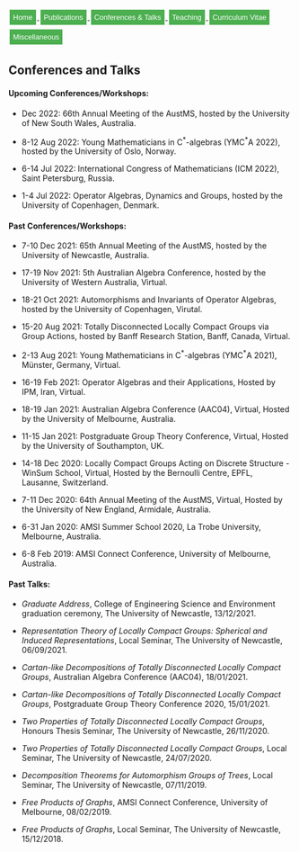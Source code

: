 <html>
<head>
<style>
.button {
  background-color: #4CAF50; /* Green */
  border: none;
  color: white;
  padding: 6px 6px;
  text-align: center;
  text-decoration: none;
  display: inline-block;
  font-size: 13px;
  margin: 4px 2px;
  transition-duration: 0.4s;
  cursor: pointer;
}

.button1 {
  background-color: white; 
  color: black; 
  border: 2px solid #4CAF50;
  border-radius: 8px;
}

.button1:hover {
  background-color: #4CAF50;
  color: white;
}

.center {
  margin: auto;
  width: 100%;
  border: 0px solid #73AD21;
  padding: 0px;
  display: flex;
  justify-content: center;
  align-items: center;
}

</style>
</head>
<body>
 
<div class="center">
<a href="https://max-carter-math.github.io/"> <button class="button button1"> Home </button> </a><!--
--><a href="./publications.html"> <button class="button button1"> Publications </button> </a><!--
--><a href="./conf_talks.html"> <button class="button button1"> Conferences & Talks </button> </a><!--
--><a href="./teaching.html"> <button class="button button1"> Teaching </button> </a><!--
--><a href="./CV.pdf"> <button class="button button1"> Curriculum Vitae </button> </a><!--
--><a href="./other.html"> <button class="button button1"> Miscellaneous </button> </a>
</div>

</body>
</html>

## Conferences and Talks

#### Upcoming Conferences/Workshops:

* Dec 2022: 66th Annual Meeting of the AustMS, hosted by the University of New South Wales, Australia.

* 8-12 Aug 2022: Young Mathematicians in C<sup>\*</sup>-algebras (YMC<sup>\*</sup>A 2022), hosted by the University of Oslo, Norway.

* 6-14 Jul 2022: International Congress of Mathematicians (ICM 2022), Saint Petersburg, Russia.

* 1-4 Jul 2022: Operator Algebras, Dynamics and Groups, hosted by the University of Copenhagen, Denmark.

#### Past Conferences/Workshops:

* 7-10 Dec 2021: 65th Annual Meeting of the AustMS, hosted by the University of Newcastle, Australia.

* 17-19 Nov 2021: 5th Australian Algebra Conference, hosted by the University of Western Australia, Virtual.

* 18-21 Oct 2021: Automorphisms and Invariants of Operator Algebras, hosted by the University of Copenhagen, Virutal.

* 15-20 Aug 2021: Totally Disconnected Locally Compact Groups via Group Actions, hosted by Banff Research Station, Banff, Canada, Virtual.

* 2-13 Aug 2021: Young Mathematicians in C<sup>\*</sup>-algebras (YMC<sup>\*</sup>A 2021), Münster, Germany, Virtual.

* 16-19 Feb 2021: Operator Algebras and their Applications, Hosted by IPM, Iran, Virtual.

* 18-19 Jan 2021: Australian Algebra Conference (AAC04), Virtual, Hosted by the University of Melbourne, Australia.

* 11-15 Jan 2021: Postgraduate Group Theory Conference, Virtual, Hosted by the University of Southampton, UK.

* 14-18 Dec 2020: Locally Compact Groups Acting on Discrete Structure - WinSum School, Virtual, Hosted by the Bernoulli Centre, EPFL, Lausanne, Switzerland.

* 7-11 Dec 2020: 64th Annual Meeting of the AustMS, Virtual, Hosted by the University of New England, Armidale, Australia.

* 6-31 Jan 2020: AMSI Summer School 2020, La Trobe University, Melbourne, Australia.

* 6-8 Feb 2019: AMSI Connect Conference, University of Melbourne, Australia.

#### Past Talks:

* *Graduate Address*, College of Engineering Science and Environment graduation ceremony, The University of Newcastle, 13/12/2021.

* *Representation Theory of Locally Compact Groups: Spherical and Induced Representations*, Local Seminar, The University of Newcastle, 06/09/2021.

* *Cartan-like Decompositions of Totally Disconnected Locally Compact Groups*, Australian Algebra Conference (AAC04), 18/01/2021.

* *Cartan-like Decompositions of Totally Disconnected Locally Compact Groups*, Postgraduate Group Theory Conference 2020, 15/01/2021.

* *Two Properties of Totally Disconnected Locally Compact Groups*, Honours Thesis Seminar, The University of Newcastle, 26/11/2020.

* *Two Properties of Totally Disconnected Locally Compact Groups*, Local Seminar, The University of Newcastle, 24/07/2020.

* *Decomposition Theorems for Automorphism Groups of Trees*, Local Seminar, The University of Newcastle, 07/11/2019.

* *Free Products of Graphs*, AMSI Connect Conference, University of Melbourne, 08/02/2019.

* *Free Products of Graphs*, Local Seminar, The University of Newcastle, 15/12/2018.

